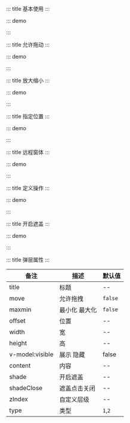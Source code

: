 ::: title 基本使用
:::

::: demo

<template>
  <lay-button @click="changeVisible1" type="primary">基础使用</lay-button>
  <lay-layer title="基础使用" v-model:visible="visible1">
    这是一个基础弹窗
  </lay-layer>
</template>

<script>
import { ref, watch } from "vue";
import { useRoute, useRouter } from "vue-router";
export default {
  setup() {

    const visible1 = ref(false)

    const changeVisible1 = function() {
        visible1.value = !visible1.value
    }

    return {
        visible1
    };
  },
};
</script>

:::

::: title 允许拖动
:::

::: demo

<template>
  <lay-button @click="changeVisible2" type="primary">允许拖动</lay-button>
  <lay-layer title="允许拖动" v-model:visible="visible2" move="true">
    这是一个可以拖拽的弹窗
  </lay-layer>
</template>

<script>
import { ref, watch } from "vue";
import { useRoute, useRouter } from "vue-router";
export default {
  setup() {

    const visible2 = ref(false)

    const changeVisible2 = function() {
        visible2.value = !visible2.value
    }

    return {
        visible2
    };
  },
};
</script>

:::

::: title 放大缩小
:::

::: demo

<template>
  <lay-button @click="changeVisible3" type="primary">放大缩小</lay-button>
  <lay-layer title="放大缩小" v-model:visible="visible3" move="true" maxmin="true">
        该弹窗支持放大缩小
  </lay-layer>
</template>

<script>
import { ref, watch } from "vue";
import { useRoute, useRouter } from "vue-router";
export default {
  setup() {

    const visible3 = ref(false)

    const changeVisible3 = function() {
        visible3.value = !visible3.value
    }

    return {
        visible3
    };
  },
};
</script>

:::

::: title 指定位置
:::

::: demo

<template>
  <lay-button @click="changeVisible4" type="primary">指定位置</lay-button>
  <lay-layer title="指定位置" v-model:visible="visible4" move="true" :offset="['100px','100px']">
        指定弹窗显示的默认位置
  </lay-layer>
</template>

<script>
import { ref, watch } from "vue";
import { useRoute, useRouter } from "vue-router";
export default {
  setup() {

    const visible4 = ref(false)

    const changeVisible4 = function() {
        visible4.value = !visible4.value
    }

    return {
        visible4
    };
  },
};
</script>

:::

::: title 远程窗体
:::

::: demo

<template>
  <lay-button @click="changeVisible5" type="primary">远程窗体</lay-button>
  <lay-layer title="加载 Iframe 内容" width="500px" height="400px" maxmin="true" v-model:visible="visible5" move="true" :type="type5" content="http://www.pearadmin.com"></lay-layer>
</template>

<script>
import { ref, watch } from "vue";
import { useRoute, useRouter } from "vue-router";
export default {
  setup() {

    const type5 = ref(2)
    const visible5 = ref(false)

    const changeVisible5 = function() {
        visible5.value = !visible5.value
    }

    return {
        type5,
        visible5
    };
  },
};
</script>

:::

::: title 定义操作
:::

::: demo

<template>
  <lay-button @click="changeVisible6" type="primary">定义操作</lay-button>
  <lay-layer title="定义操作" v-model:visible="visible6" move="true" :btn="btn6">
    定义一组弹窗操作按钮
  </lay-layer>
</template>

<script>
import { ref, watch } from "vue";
import { useRoute, useRouter } from "vue-router";
export default {
  setup() {

    const visible6 = ref(false)
    const btn6 = [
        {text:'确认', callback: ()=>{ alert("确认事件") }},
        {text:'取消', callback: ()=>{ alert("取消事件") }}
    ]

    const changeVisible6 = function() {
        visible6.value = !visible6.value
    }

    return {
        btn6,
        visible6
    };
  },
};
</script>

:::

::: title 开启遮盖
:::

::: demo

<template>
  <lay-button @click="changeVisible7" type="primary">开启遮盖</lay-button>
  <lay-layer title="开启遮盖" move="true" shade="true" v-model:visible="visible7">
        允许点击遮盖层关闭弹窗
  </lay-layer>
</template>

<script>
import { ref, watch } from "vue";
import { useRoute, useRouter } from "vue-router";
export default {
  setup() {

    const visible7 = ref(false)

    const changeVisible7 = function() {
        visible7.value = !visible7.value
    }

    return {
        visible7
    };
  },
};
</script>

:::

::: title 弹层属性
:::

| 备注            | 描述          | 默认值  |
| --------------- | ------------- | ------- |
| title           | 标题          | --      |
| move            | 允许拖拽      | `false` |
| maxmin          | 最小化 最大化 | `false` |
| offset          | 位置          | --      |
| width           | 宽            | --      |
| height          | 高            | --      |
| v-model:visible | 展示 隐藏     | false   |
| content         | 内容          | --      |
| shade           | 开启遮盖      | --      |
| shadeClose      | 遮盖点击关闭  | --      |
| zIndex          | 自定义层级    | --      |
| type            | 类型          | `1`,`2` |
